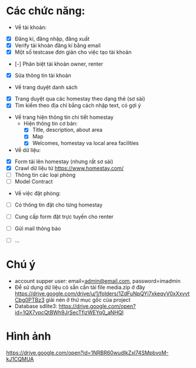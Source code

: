 # Các chức năng:
* Về tài khoản:
- [x] Đăng kí, đăng nhập, đăng xuất
- [x] Verify tài khoản đăng kí bằng email
- [x] Một số testcase đơn giản cho việc tạo tài khoản
- [-] Phân biệt tài khoản owner, renter
- [x] Sửa thông tin tài khoản

* Về trang duyệt danh sách
- [x] Trang duyệt qua các homestay theo dạng thẻ (sơ sài)
- [x] Tìm kiếm theo địa chỉ bằng cách nhập text, có gợi ý
* Về trang hiện thông tin chi tiết homestay
  * Hiện thông tin cơ bản:
    - [x] Title, description, about area
    - [x] Map
    - [x] Welcomes, homestay va local area facilities
* Về dữ liệu:
- [x] Form tải lên homestay (nhưng rất sơ sài)
- [x] Crawl dữ liệu từ https://www.homestay.com/
- [ ] Thông tin các loại phòng
- [ ] Model Contract

* Về việc đặt phòng:
- [ ] Có thông tin đặt cho từng homestay
- [ ] Cung cấp form đặt trực tuyến cho renter 
- [ ] Gửi mail thông báo
- [ ] ...


# Chú ý
* account supper user: email=admin@email.com, password=imadmin
* Để sử dụng dữ liệu có sẵn cần tải file media.zip ở đây https://drive.google.com/drive/u/1/folders/1ZdFuNpQYj7xkeqyV0xXxvvtCbg0PTBz3 giải nén ở thử mục gốc của project
* Database sdlite3: https://drive.google.com/open?id=1QX7vpcQtBWh9JrSecTfizWEYq0_aNHQI
# Hình ảnh
https://drive.google.com/open?id=1NRBR60wudIkZxl74SMpbvoM-kJ1CQMUA
